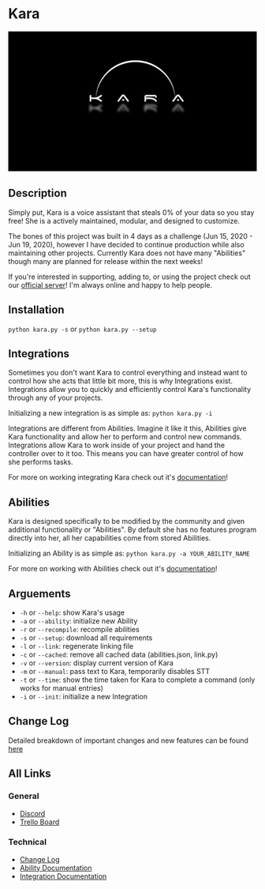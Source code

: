 # Kara

![Kara Logo](/design/logo.jpg)

## Description
Simply put, Kara is a voice assistant that steals 0% of your data so you stay free!
She is a actively maintained, modular, and designed to customize.

The bones of this project was built in 4 days as a challenge (Jun 15, 2020 - Jun 19, 2020),
however I have decided to continue production while also maintaining other projects.
Currently Kara does not have many "Abilities" though many are planned for release within
the next weeks!

If you're interested in supporting, adding to, or using the project check out
our [official server](https://discord.gg/7hK6PFT)! I'm always online and happy
to help people.

## Installation
`python kara.py -s`
or
`python kara.py --setup`

## Integrations

Sometimes you don't want Kara to control everything and instead want to control
how she acts that little bit more, this is why Integrations exist. Integrations
allow you to quickly and efficiently control Kara's functionality through any
of your projects.

Initializing a new integration is as simple as:
`python kara.py -i`

Integrations are different from Abilities. Imagine it like it this, Abilities give
Kara functionality and allow her to perform and control new commands.
Integrations allow Kara to work inside of your project and hand the controller
over to it too. This means you can have greater control of how she performs tasks.

For more on working integrating Kara check out it's
[documentation](src/Kara/Data/Docs/integrations.md)!

## Abilities

Kara is designed specifically to be modified by the community and given additional
functionality or "Abilities". By default she has no features program directly into
her, all her capabilities come from stored Abilities.

Initializing an Ability is as simple as:
`python kara.py -a YOUR_ABILITY_NAME`

For more on working with Abilities check out it's
[documentation](src/Kara/Data/Docs/abilities.md)!


## Arguements
- `-h` or `--help`: show Kara's usage
- `-a` or `--ability`: initialize new Ability
- `-r` or `--recompile`: recompile abilities
- `-s` or `--setup`: download all requirements
- `-l` or `--link`: regenerate linking file
- `-c` or `--cached`: remove all cached data (abilities.json, link.py)
- `-v` or `--version`: display current version of Kara
- `-m` or `--manual`: pass text to Kara, temporarily disables STT
- `-t` or `--time`: show the time taken for Kara to complete a command (only works for manual entries)
- `-i` or `--init`: initialize a new Integration

## Change Log

Detailed breakdown of important changes and new features can be found
[here](src/Kara/Data/Docs/CHANGELOG.md)

## All Links

### General
- [Discord](https://discord.gg/7hK6PFT)
- [Trello Board](https://trello.com/b/O3cQUJXu)
### Technical
- [Change Log](src/Kara/Data/Docs/CHANGELOG.md)
- [Ability Documentation](src/Kara/Data/Docs/abilities.md)
- [Integration Documentation](src/Kara/Data/Docs/integrations.md)
